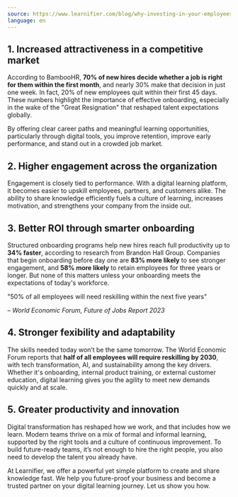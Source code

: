 ```yaml
---
source: https://www.learnifier.com/blog/why-investing-in-your-employees-is-more-important-than-ever
language: en
---
```


## 1. **Increased attractiveness in a competitive market**

According to BambooHR, **70% of new hires decide whether a job is right for them within the first month**, and nearly 30% make that decision in just one week. In fact, 20% of new employees quit within their first 45 days. These numbers highlight the importance of effective onboarding, especially in the wake of the "Great Resignation" that reshaped talent expectations globally.

By offering clear career paths and meaningful learning opportunities, particularly through digital tools, you improve retention, improve early performance, and stand out in a crowded job market.

## 2. **Higher engagement across the organization**

Engagement is closely tied to performance. With a digital learning platform, it becomes easier to upskill employees, partners, and customers alike. The ability to share knowledge efficiently fuels a culture of learning, increases motivation, and strengthens your company from the inside out.

## 3. **Better ROI through smarter onboarding**

Structured onboarding programs help new hires reach full productivity up to **34% faster**, according to research from Brandon Hall Group. Companies that begin onboarding before day one are **83% more likely** to see stronger engagement, and **58% more likely** to retain employees for three years or longer. But none of this matters unless your onboarding meets the expectations of today's workforce.

"50% of all employees will need reskilling within the next five years"

– *World Economic Forum, Future of Jobs Report 2023*

## 4. **Stronger fexibility and adaptability**

The skills needed today won’t be the same tomorrow. The World Economic Forum reports that **half of all employees will require reskilling by 2030**, with tech transformation, AI, and sustainability among the key drivers. Whether it's onboarding, internal product training, or external customer education, digital learning gives you the agility to meet new demands quickly and at scale.

## 5. **Greater productivity and innovation**

Digital transformation has reshaped how we work, and that includes how we learn. Modern teams thrive on a mix of formal and informal learning, supported by the right tools and a culture of continuous improvement. To build future-ready teams, it’s not enough to hire the right people, you also need to develop the talent you already have.

At Learnifier, we offer a powerful yet simple platform to create and share knowledge fast. We help you future-proof your business and become a trusted partner on your digital learning journey. Let us show you how.